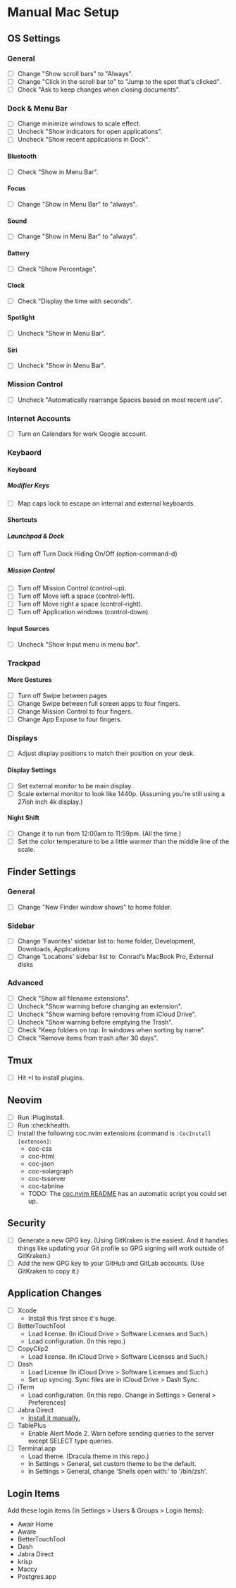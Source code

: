 # Manual Mac Setup

## OS Settings

### General
- [ ] Change "Show scroll bars" to "Always".
- [ ] Change "Click in the scroll bar to" to "Jump to the spot that's clicked".
- [ ] Check "Ask to keep changes when closing documents".

### Dock & Menu Bar
- [ ] Change minimize windows to scale effect.
- [ ] Uncheck "Show indicators for open applications".
- [ ] Uncheck "Show recent applications in Dock".

#### Bluetooth
- [ ] Check "Show in Menu Bar".

#### Focus
- [ ] Change "Show in Menu Bar" to "always".

#### Sound
- [ ] Change "Show in Menu Bar" to "always".

#### Battery
- [ ] Check "Show Percentage".

#### Clock
- [ ] Check "Display the time with seconds".

#### Spotlight
- [ ] Uncheck "Show in Menu Bar".

#### Siri
- [ ] Uncheck "Show in Menu Bar".

### Mission Control
- [ ] Uncheck "Automatically rearrange Spaces based on most recent use".

### Internet Accounts
- [ ] Turn on Calendars for work Google account.

### Keybaord

#### Keyboard

##### Modifier Keys
- [ ] Map caps lock to escape on internal and external keyboards.

#### Shortcuts

##### Launchpad & Dock
- [ ] Turn off Turn Dock Hiding On/Off (option-command-d)

##### Mission Control
- [ ] Turn off Mission Control (control-up).
- [ ] Turn off Move left a space (control-left).
- [ ] Turn off Move right a space (control-right).
- [ ] Turn off Application windows (control-down).

#### Input Sources
- [ ] Uncheck "Show Input menu in menu bar".

### Trackpad

#### More Gestures
- [ ] Turn off Swipe between pages
- [ ] Change Swipe between full screen apps to four fingers.
- [ ] Change Mission Control to four fingers.
- [ ] Change App Expose to four fingers.

### Displays
- [ ] Adjust display positions to match their position on your desk.

#### Display Settings
- [ ] Set external monitor to be main display.
- [ ] Scale external monitor to look like 1440p. (Assuming you're still using a
  27ish inch 4k display.)

#### Night Shift
- [ ] Change it to run from 12:00am to 11:59pm. (All the time.)
- [ ] Set the color temperature to be a little warmer than the middle line of
  the scale.

## Finder Settings

### General
- [ ] Change "New Finder window shows" to home folder.

### Sidebar
- [ ] Change 'Favorites' sidebar list to: home folder, Development, Downloads, Applications
- [ ] Change 'Locations' sidebar list to: Conrad's MacBook Pro, External disks

### Advanced
- [ ] Check "Show all filename extensions".
- [ ] Uncheck "Show warning before changing an extension".
- [ ] Uncheck "Show warning before removing from iCloud Drive".
- [ ] Uncheck "Show warning before emptying the Trash".
- [ ] Check "Keep folders on top: In windows when sorting by name".
- [ ] Check "Remove items from trash after 30 days".

## Tmux
- [ ] Hit <prefix>+I to install plugins.

## Neovim
- [ ] Run :PlugInstall.
- [ ] Run :checkhealth.
- [ ] Install the following coc.nvim extensions (command is `:CocInstall [extenson]`:
  - coc-css
  - coc-html
  - coc-json
  - coc-solargraph
  - coc-tsserver
  - coc-tabnine
  - TODO: The [coc.nvim README](https://github.com/neoclide/coc.nvim/wiki/Install-coc.nvim#automation-script) has an automatic script you could set up.

## Security
- [ ] Generate a new GPG key. (Using GitKraken is the easiest. And it handles things like updating your Git profile so GPG signing will work outside of GitKraken.)
- [ ] Add the new GPG key to your GitHub and GitLab accounts. (Use GitKraken to copy it.)

## Application Changes
* [ ] Xcode
  * Install this first since it's huge.
* [ ] BetterTouchTool
  * Load license. (In iCloud Drive > Software Licenses and Such.)
  * Load configuration. (In this repo.)
* [ ] CopyClip2
  * Load license. (In iCloud Drive > Software Licenses and Such.)
* [ ] Dash
  * Load License (In iCloud Drive > Software Licenses and Such.)
  * Set up syncing. Sync files are in iCloud Drive > Dash Sync.
* [ ] iTerm
  * Load configuration. (In this repo. Change in Settings > General > Preferences)
* [ ] Jabra Direct
  * [Install it manually.](https://www.jabra.com/software-and-services/jabra-direct)
* [ ] TablePlus
  * Enable Alert Mode 2. Warn before sending queries to the server except SELECT type queries.
* [ ] Terminal.app
  * Load theme. (Dracula.theme in this repo.)
  * In Settings > General, set custom theme to be the default.
  * In Settings > General, change 'Shells open with:' to '/bin/zsh'.

## Login Items
Add these login items (In Settings > Users & Groups > Login Items):
* Awair Home
* Aware
* BetterTouchTool
* Dash
* Jabra Direct
* krisp
* Maccy
* Postgres.app

